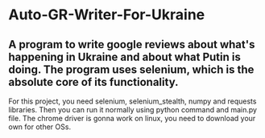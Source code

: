 # Auto-GR-Writer-For-Ukraine

A program to write google reviews about what's happening in Ukraine and about what Putin is doing. The program uses selenium, which is the absolute core of its functionality. 
---------------------------------------
For this project, you need selenium, selenium_stealth, numpy and requests libraries. Then you can run it normally using python command and main.py file. The chrome driver is gonna work on linux, you need to download your own for other OSs.
